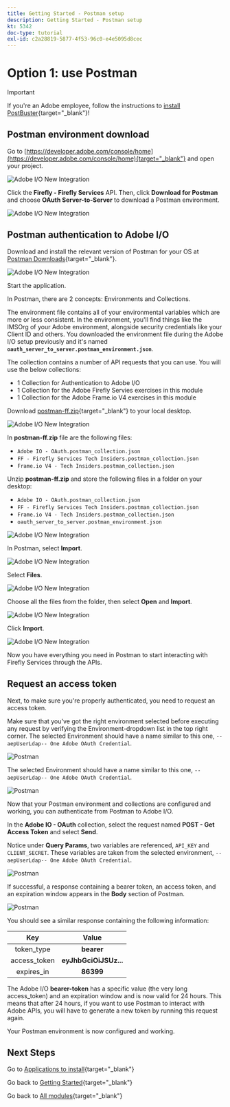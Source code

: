 ```yaml
---
title: Getting Started - Postman setup
description: Getting Started - Postman setup
kt: 5342
doc-type: tutorial
exl-id: c2a28819-5877-4f53-96c0-e4e5095d8cec
---
```

# Option 1: use Postman

>[!IMPORTANT]
>
>If you're an Adobe employee, follow the instructions to [install PostBuster](./ex8.md){target="_blank"}!

## Postman environment download

Go to [https://developer.adobe.com/console/home](https://developer.adobe.com/console/home){target="_blank"} and open your project.

![Adobe I/O New Integration](./images/iopr.png)

Click the **Firefly - Firefly Services** API. Then, click **Download for Postman** and choose **OAuth Server-to-Server** to download a Postman environment.

![Adobe I/O New Integration](./images/iopm.png)

## Postman authentication to Adobe I/O

Download and install the relevant version of Postman for your OS at [Postman Downloads](https://www.postman.com/downloads/){target="_blank"}.

![Adobe I/O New Integration](./images/getstarted.png)

Start the application.

In Postman, there are 2 concepts: Environments and Collections.

The environment file contains all of your environmental variables which are more or less consistent. In the environment, you'll find things like the IMSOrg of your Adobe environment, alongside security credentials like your Client ID and others. You downloaded the environment file during the Adobe I/O setup previously and it's named  **`oauth_server_to_server.postman_environment.json`**.
    
The collection contains a number of API requests that you can use. You will use the below collections:

- 1 Collection for Authentication to Adobe I/O
- 1 Collection for the Adobe Firefly Servies exercises in this module
- 1 Collection for the Adobe Frame.io V4 exercises in this module

Download [postman-ff.zip](./../../../assets/postman/postman-ff.zip){target="_blank"} to your local desktop. 

![Adobe I/O New Integration](./images/pmfolder.png)

In **postman-ff.zip** file are the following files:

- `Adobe IO - OAuth.postman_collection.json`
- `FF - Firefly Services Tech Insiders.postman_collection.json`
- `Frame.io V4 - Tech Insiders.postman_collection.json`
  
Unzip **postman-ff.zip** and store the following files in a folder on your desktop:

- `Adobe IO - OAuth.postman_collection.json`
- `FF - Firefly Services Tech Insiders.postman_collection.json` 
- `Frame.io V4 - Tech Insiders.postman_collection.json`
- `oauth_server_to_server.postman_environment.json`

![Adobe I/O New Integration](./images/pmfolder1.png)

In Postman, select **Import**.

![Adobe I/O New Integration](./images/postmanui.png)

Select **Files**.

![Adobe I/O New Integration](./images/choosefiles.png)

Choose all the files from the folder, then select **Open** and **Import**. 

![Adobe I/O New Integration](./images/selectfiles.png)

Click **Import**.

![Adobe I/O New Integration](./images/impconfirm.png)

Now you have everything you need in Postman to start interacting with Firefly Services through the APIs.

## Request an access token

Next, to make sure you're properly authenticated, you need to request an access token.

Make sure that you've got the right environment selected before executing any request by verifying the Environment-dropdown list in the top right corner. The selected Environment should have a name similar to this one, `--aepUserLdap-- One Adobe OAuth Credential`.

![Postman](./images/envselemea1.png)

The selected Environment should have a name similar to this one, `--aepUserLdap-- One Adobe OAuth Credential`.

![Postman](./images/envselemea.png)

Now that your Postman environment and collections are configured and working, you can authenticate from Postman to Adobe I/O.

In the **Adobe IO - OAuth** collection, select the request named **POST - Get Access Token** and select **Send**. 

Notice under **Query Params**, two variables are referenced, `API_KEY` and `CLIENT_SECRET`. These variables are taken from the selected environment, `--aepUserLdap-- One Adobe OAuth Credential`. 

![Postman](./images/ioauth.png)

If successful, a response containing a bearer token, an access token, and an expiration window appears in the **Body** section of Postman.

![Postman](./images/ioauthresp.png)

You should see a similar response containing the following information:

| Key     | Value     | 
|:-------------:| :---------------:| 
| token_type          | **bearer** |
| access_token    | **eyJhbGciOiJSUz...** | 
| expires_in          | **86399** |

The Adobe I/O **bearer-token** has a specific value (the very long access_token) and an expiration window and is now valid for 24 hours. This means that after 24 hours, if you want to use Postman to interact with Adobe APIs, you will have to generate a new token by running this request again.

Your Postman environment is now configured and working.

## Next Steps

Go to [Applications to install](./ex9.md){target="_blank"}

Go back to [Getting Started](./getting-started.md){target="_blank"}

Go back to [All modules](./../../../overview.md){target="_blank"}
